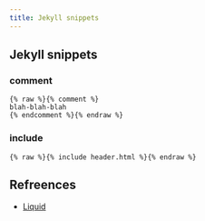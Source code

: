 ```yaml
---
title: Jekyll snippets
---
```


## Jekyll snippets

### comment
```
{% raw %}{% comment %}
blah-blah-blah
{% endcomment %}{% endraw %}
```

### include
```
{% raw %}{% include header.html %}{% endraw %}
```

## Refreences
- [Liquid](https://shopify.github.io/liquid/)
